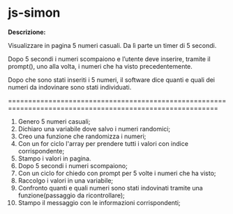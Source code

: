 # js-simon

**Descrizione:**

Visualizzare in pagina 5 numeri casuali. Da lì parte un timer di 5 secondi.

Dopo 5 secondi i numeri scompaiono e l’utente deve inserire, tramite il prompt(), uno alla volta, i numeri che ha visto precedentemente.

Dopo che sono stati inseriti i 5 numeri, il software dice quanti e quali dei numeri da indovinare sono stati individuati.


==========================================================================================================
1. Genero 5 numeri casuali;
2. Dichiaro una variabile dove salvo i numeri randomici;
3. Creo una funzione che randomizza i numeri;
4. Con un for ciclo l'array per prendere tutti i valori con indice corrispondente;
5. Stampo i valori in pagina.
6. Dopo 5 secondi i numeri scompaiono;
7. Con un ciclo for chiedo con prompt per 5 volte i numeri che ha visto;
8. Raccolgo i valori in una variabile;
9. Confronto quanti e quali numeri sono stati indovinati tramite una funzione(passaggio da ricontrollare);
10. Stampo il messaggio con le informazioni corrispondenti;